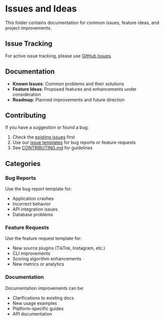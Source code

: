 # Issues and Ideas

This folder contains documentation for common issues, feature ideas, and project improvements.

## Issue Tracking

For active issue tracking, please use [GitHub Issues](https://github.com/PrismQDev/PrismQ.IdeaCollector/issues).

## Documentation

- **Known Issues**: Common problems and their solutions
- **Feature Ideas**: Proposed features and enhancements under consideration
- **Roadmap**: Planned improvements and future direction

## Contributing

If you have a suggestion or found a bug:

1. Check the [existing issues](https://github.com/PrismQDev/PrismQ.IdeaCollector/issues) first
2. Use our [issue templates](../.github/ISSUE_TEMPLATE/) for bug reports or feature requests
3. See [CONTRIBUTING.md](../docs/CONTRIBUTING.md) for guidelines

## Categories

### Bug Reports
Use the bug report template for:
- Application crashes
- Incorrect behavior
- API integration issues
- Database problems

### Feature Requests
Use the feature request template for:
- New source plugins (TikTok, Instagram, etc.)
- CLI improvements
- Scoring algorithm enhancements
- New metrics or analytics

### Documentation
Documentation improvements can be:
- Clarifications to existing docs
- New usage examples
- Platform-specific guides
- API documentation
